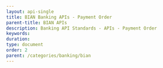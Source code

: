 ```yaml
---
layout: api-single
title: BIAN Banking APIs - Payment Order
parent-title: BIAN APIs
description: Banking API Standards - APIs - Payment Order
keywords: 
duration: 
type: document
order: 2
parent: /categories/banking/bian
---
```

<script id="api-spec" type="application/json">
{
  "swagger": "2.0",
  "info": {
    "version": "1.0.0",
    "title": "Payment Order",
    "description": "Handles the bank-side processing of funds transfers"
  },
  "host": "bianorg.azure-api.net",
  "basePath": "/sd-payment-order/v1",
  "securityDefinitions": {
    "apiKeyHeader": {
      "type": "apiKey",
      "name": "Ocp-Apim-Subscription-Key",
      "in": "header"
    }
  },
  "security": [
    {
      "apiKeyHeader": []
    }
  ],
  "schemes": [
    "https"
  ],
  "paths": {
    "/payment-order/payment-order-procedure/{cr-reference-id}/updation": {
      "put": {
        "tags": [
          "update"
        ],
        "summary": "Update Payment order",
        "description": "Update/amend details of an active payment order transaction",
        "operationId": "updatePaymentOrderProcedure",
        "produces": [
          "application/json"
        ],
        "parameters": [
          {
            "name": "cr-reference-id",
            "in": "path",
            "description": "Payment Order Request Reference",
            "required": true,
            "type": "string"
          },
          {
            "in": "body",
            "name": "body",
            "description": "Update Control record payload",
            "required": true,
            "schema": {
              "type": "object",
              "properties": {
                "paymentOrderUpdateDescription": {
                  "type": "string",
                  "example": "ChangePaymentOrder",
                  "description": "`status: Not Mapped`\ncore-data-type-reference: BIAN::DataTypesLibrary::CoreDataTypes::UNCEFACT::Text    \n"
                },
                "paymentOrderInitiatorReference": {
                  "type": "string",
                  "example": "POIR1234",
                  "description": "`status: Not Mapped`\ncore-data-type-reference: BIAN::DataTypesLibrary::CoreDataTypes::ISO20022andUNCEFACT::Identifier      \n"
                },
                "payerReference": {
                  "type": "string",
                  "example": "PYRE5345",
                  "description": "`status: Not Mapped`\ncore-data-type-reference: BIAN::DataTypesLibrary::CoreDataTypes::ISO20022andUNCEFACT::Identifier      \n"
                },
                "payerBankReference": {
                  "type": "string",
                  "example": "PYBR1093",
                  "description": "`status: Not Mapped`\ncore-data-type-reference: BIAN::DataTypesLibrary::CoreDataTypes::ISO20022andUNCEFACT::Identifier      \n"
                },
                "payerProductInstanceReference": {
                  "type": "string",
                  "example": "payer account number",
                  "description": "`status: Not Mapped`\ncore-data-type-reference: BIAN::DataTypesLibrary::CoreDataTypes::ISO20022andUNCEFACT::Identifier      \n"
                },
                "payeeReference": {
                  "type": "string",
                  "example": "PAEE5007",
                  "description": "`status: Not Mapped`\ncore-data-type-reference: BIAN::DataTypesLibrary::CoreDataTypes::ISO20022andUNCEFACT::Identifier      \n"
                },
                "payeeProductInstanceReference": {
                  "type": "string",
                  "example": "PPIR3456",
                  "description": "`status: Not Mapped`\ncore-data-type-reference: BIAN::DataTypesLibrary::CoreDataTypes::ISO20022andUNCEFACT::Identifier      \n"
                },
                "payeeBankReference": {
                  "type": "string",
                  "example": "PEBR2783",
                  "description": "`status: Not Mapped`\ncore-data-type-reference: BIAN::DataTypesLibrary::CoreDataTypes::ISO20022andUNCEFACT::Identifier      \n"
                },
                "amount": {
                  "type": "string",
                  "example": "$5000",
                  "description": "`status: Not Mapped`\ncore-data-type-reference: BIAN::DataTypesLibrary::CoreDataTypes::UNCEFACT::Amount    \n"
                },
                "currency": {
                  "type": "string",
                  "example": "USD",
                  "description": "`status: Not Mapped`\ncore-data-type-reference: BIAN::DataTypesLibrary::CoreDataTypes::UNCEFACT::Text    \n"
                },
                "dateType": {
                  "type": "string",
                  "example": "Order",
                  "description": "`status: Not Mapped`\ncore-data-type-reference: BIAN::DataTypesLibrary::CoreDataTypes::UNCEFACT::Text    \n"
                },
                "date": {
                  "type": "string",
                  "example": "2018-08-28T00:00:00Z",
                  "description": "`status: Not Mapped`\ncore-data-type-reference: BIAN::DataTypesLibrary::CoreDataTypes::UNCEFACT::Date      \n"
                },
                "paymentMechanism": {
                  "type": "string",
                  "example": "ACH",
                  "description": "`status: Not Mapped`\ncore-data-type-reference: BIAN::DataTypesLibrary::CoreDataTypes::ISO20022andUNCEFACT::Name    \n"
                }
              },
              "example": {
                "date": "2018-08-28T00:00:00Z",
                "payerProductInstanceReference": "payer account number",
                "amount": "$5000",
                "paymentOrderUpdateDescription": "ChangePaymentOrder",
                "paymentOrderInitiatorReference": "POIR1234",
                "payeeReference": "PAEE5007",
                "payeeProductInstanceReference": "PPIR3456",
                "payerBankReference": "PYBR1093",
                "payeeBankReference": "PEBR2783",
                "dateType": "Order",
                "payerReference": "PYRE5345",
                "currency": "USD",
                "paymentMechanism": "ACH"
              }
            }
          }
        ],
        "responses": {
          "200": {
            "description": "Successfully updated payment order transaction.",
            "schema": {
              "type": "object",
              "properties": {
                "paymentOrderRequestReference": {
                  "type": "string",
                  "example": "PDRE9408",
                  "description": "`status: Not Mapped`\ncore-data-type-reference: BIAN::DataTypesLibrary::CoreDataTypes::ISO20022andUNCEFACT::Identifier      \n"
                },
                "paymentOrderUpdateReference": {
                  "type": "string",
                  "example": "POUR7676",
                  "description": "`status: Not Mapped`\ncore-data-type-reference: BIAN::DataTypesLibrary::CoreDataTypes::ISO20022andUNCEFACT::Identifier      \n"
                },
                "paymentOrderUpdateDescription": {
                  "type": "string",
                  "example": "ChangePaymentOrder",
                  "description": "`status: Not Mapped`\ncore-data-type-reference: BIAN::DataTypesLibrary::CoreDataTypes::UNCEFACT::Text    \n"
                },
                "paymentOrderInitiatorReference": {
                  "type": "string",
                  "example": "POIR1234",
                  "description": "`status: Not Mapped`\ncore-data-type-reference: BIAN::DataTypesLibrary::CoreDataTypes::ISO20022andUNCEFACT::Identifier      \n"
                },
                "payerReference": {
                  "type": "string",
                  "example": "PYRE5345",
                  "description": "`status: Not Mapped`\ncore-data-type-reference: BIAN::DataTypesLibrary::CoreDataTypes::ISO20022andUNCEFACT::Identifier      \n"
                },
                "payerBankReference": {
                  "type": "string",
                  "example": "PYBR1093",
                  "description": "`status: Not Mapped`\ncore-data-type-reference: BIAN::DataTypesLibrary::CoreDataTypes::ISO20022andUNCEFACT::Identifier    \n"
                },
                "payerProductInstanceReference": {
                  "type": "string",
                  "example": "payer account number",
                  "description": "`status: Not Mapped`\ncore-data-type-reference: BIAN::DataTypesLibrary::CoreDataTypes::ISO20022andUNCEFACT::Identifier      \n"
                },
                "payeeReference": {
                  "type": "string",
                  "example": "PAEE5007",
                  "description": "`status: Not Mapped`\ncore-data-type-reference: BIAN::DataTypesLibrary::CoreDataTypes::ISO20022andUNCEFACT::Identifier      \n"
                },
                "payeeProductInstanceReference": {
                  "type": "string",
                  "example": "PPIR3456",
                  "description": "`status: Not Mapped`\ncore-data-type-reference: BIAN::DataTypesLibrary::CoreDataTypes::ISO20022andUNCEFACT::Identifier      \n"
                },
                "payeeBankReference": {
                  "type": "string",
                  "example": "PEBR2783",
                  "description": "`status: Not Mapped`\ncore-data-type-reference: BIAN::DataTypesLibrary::CoreDataTypes::ISO20022andUNCEFACT::Identifier      \n"
                },
                "amount": {
                  "type": "string",
                  "example": "$5000",
                  "description": "`status: Not Mapped`\ncore-data-type-reference: BIAN::DataTypesLibrary::CoreDataTypes::UNCEFACT::Amount    \n"
                },
                "currency": {
                  "type": "string",
                  "example": "USD",
                  "description": "`status: Not Mapped`\ncore-data-type-reference: BIAN::DataTypesLibrary::CoreDataTypes::UNCEFACT::Text    \n"
                },
                "dateType": {
                  "type": "string",
                  "example": "Order",
                  "description": "`status: Not Mapped`\ncore-data-type-reference: BIAN::DataTypesLibrary::CoreDataTypes::UNCEFACT::Text    \n"
                },
                "date": {
                  "type": "string",
                  "example": "2018-08-28",
                  "description": "`status: Not Mapped`\ncore-data-type-reference: BIAN::DataTypesLibrary::CoreDataTypes::UNCEFACT::Date    \n"
                },
                "paymentMechanism": {
                  "type": "string",
                  "example": "ACH",
                  "description": "`status: Not Mapped`\ncore-data-type-reference: BIAN::DataTypesLibrary::CoreDataTypes::ISO20022andUNCEFACT::Name    \n"
                },
                "paymentOrderUpdateResult": {
                  "type": "string",
                  "example": "Success",
                  "description": "`status: Not Mapped`\ncore-data-type-reference: BIAN::DataTypesLibrary::CoreDataTypes::UNCEFACT::Text    \n"
                }
              },
              "example": {
                "date": "2018-08-28",
                "payerProductInstanceReference": "payer account number",
                "amount": "$5000",
                "paymentOrderUpdateDescription": "ChangePaymentOrder",
                "paymentOrderInitiatorReference": "POIR1234",
                "payeeReference": "PAEE5007",
                "payeeProductInstanceReference": "PPIR3456",
                "payerBankReference": "PYBR1093",
                "payeeBankReference": "PEBR2783",
                "paymentOrderUpdateReference": "POUR7676",
                "paymentOrderUpdateResult": "Success",
                "dateType": "Order",
                "payerReference": "PYRE5345",
                "currency": "USD",
                "paymentOrderRequestReference": "PDRE9408",
                "paymentMechanism": "ACH"
              }
            }
          }
        }
      }
    },
    "/payment-order/payment-order-procedure/{cr-reference-id}/recording": {
      "post": {
        "tags": [
          "record"
        ],
        "summary": "Record feedback",
        "description": "Record feedback/activity against payment order activity/processing",
        "operationId": "recordPaymentOrderProcedure",
        "produces": [
          "application/json"
        ],
        "parameters": [
          {
            "name": "cr-reference-id",
            "in": "path",
            "description": "Payment Order Request Reference",
            "required": true,
            "type": "integer"
          },
          {
            "in": "body",
            "name": "body",
            "description": "Record Control record payload",
            "required": true,
            "schema": {
              "type": "object",
              "properties": {
                "recordingRecordType": {
                  "type": "string",
                  "example": "BehaviorModelPerformanceFeedback",
                  "description": "`status: Not Mapped`\ncore-data-type-reference: BIAN::DataTypesLibrary::CoreDataTypes::UNCEFACT::Text    \n"
                },
                "recordingRecord": {
                  "type": "object",
                  "description": "`status: Not Mapped`\ncore-data-type-reference: BIAN::DataTypesLibrary::CoreDataTypes::UNCEFACT::Binary    \n",
                  "properties": {}
                },
                "recordingRecordDateTime": {
                  "type": "string",
                  "example": "2018-08-28T09:00:00Z",
                  "description": "`status: Not Mapped`\ncore-data-type-reference: BIAN::DataTypesLibrary::CoreDataTypes::UNCEFACT::DateTime    \n"
                },
                "empolyeeBusinessUnitReference": {
                  "type": "string",
                  "example": "EBUR6798",
                  "description": "`status: Not Mapped`\ncore-data-type-reference: BIAN::DataTypesLibrary::CoreDataTypes::ISO20022andUNCEFACT::Identifier      \n"
                }
              },
              "example": {
                "recordingRecordType": "BehaviorModelPerformanceFeedback",
                "empolyeeBusinessUnitReference": "EBUR6798",
                "recordingRecordDateTime": "2018-08-28T09:00:00Z",
                "recordingRecord": "{}"
              }
            }
          }
        ],
        "responses": {
          "201": {
            "description": "Successfully created new Record.",
            "schema": {
              "type": "object",
              "properties": {
                "recordingRecordReference": {
                  "type": "string",
                  "example": "CRRR3456",
                  "description": "`status: Not Mapped`\ncore-data-type-reference: BIAN::DataTypesLibrary::CoreDataTypes::ISO20022andUNCEFACT::Identifier      \n"
                },
                "recordingRecordStatus": {
                  "type": "string",
                  "example": "Applied",
                  "description": "`status: Not Mapped`\ncore-data-type-reference: BIAN::DataTypesLibrary::CoreDataTypes::UNCEFACT::Text    \n"
                }
              },
              "example": {
                "recordingRecordReference": "CRRR3456",
                "recordingRecordStatus": "Applied"
              }
            }
          }
        }
      }
    },
    "/payment-order/payment-order-procedure/{cr-reference-id}/execution": {
      "put": {
        "tags": [
          "execute"
        ],
        "summary": "Update payment order",
        "description": "Update a payment order execution record",
        "operationId": "executePaymentOrderProcedureUpdate",
        "produces": [
          "application/json"
        ],
        "parameters": [
          {
            "name": "cr-reference-id",
            "in": "path",
            "description": "Payment Order Request Reference",
            "required": true,
            "type": "string"
          },
          {
            "in": "body",
            "name": "body",
            "description": "Execute Control record payload",
            "required": true,
            "schema": {
              "type": "object",
              "properties": {
                "paymentOrderInitiatorReference": {
                  "type": "string",
                  "example": "source",
                  "description": "`status: Not Mapped`\ncore-data-type-reference: BIAN::DataTypesLibrary::CoreDataTypes::ISO20022andUNCEFACT::Identifier      \n"
                },
                "payerReference": {
                  "type": "string",
                  "example": "PA7753535",
                  "description": "`status: Not Mapped`\ncore-data-type-reference: BIAN::DataTypesLibrary::CoreDataTypes::ISO20022andUNCEFACT::Identifier    \n"
                },
                "payerBankReference": {
                  "type": "string",
                  "example": "PRIR5859",
                  "description": "`status: Not Mapped`\ncore-data-type-reference: BIAN::DataTypesLibrary::CoreDataTypes::ISO20022andUNCEFACT::Identifier    \n"
                },
                "payerProductInstanceReference": {
                  "type": "string",
                  "example": "PERR3438",
                  "description": "`status: Not Mapped`\ncore-data-type-reference: BIAN::DataTypesLibrary::CoreDataTypes::ISO20022andUNCEFACT::Identifier    \n"
                },
                "payeeReference": {
                  "type": "string",
                  "example": "POPR72354",
                  "description": "`status: Not Mapped`\ncore-data-type-reference: BIAN::DataTypesLibrary::CoreDataTypes::ISO20022andUNCEFACT::Identifier    \n"
                },
                "payeeProductInstanceReference": {
                  "type": "string",
                  "example": "PI73453145",
                  "description": "`status: Not Mapped`\ncore-data-type-reference: BIAN::DataTypesLibrary::CoreDataTypes::ISO20022andUNCEFACT::Identifier    \n"
                },
                "payeeBankReference": {
                  "type": "string",
                  "example": "PEIR5859",
                  "description": "`status: Not Mapped`\ncore-data-type-reference: BIAN::DataTypesLibrary::CoreDataTypes::ISO20022andUNCEFACT::Identifier    \n"
                },
                "amount": {
                  "type": "string",
                  "example": "$2000",
                  "description": "`status: Not Mapped`\ncore-data-type-reference: BIAN::DataTypesLibrary::CoreDataTypes::UNCEFACT::Amount    \n"
                },
                "currency": {
                  "type": "string",
                  "example": "USD",
                  "description": "`status: Not Mapped`\ncore-data-type-reference: BIAN::DataTypesLibrary::CoreDataTypes::UNCEFACT::Text    \n"
                },
                "dateType": {
                  "type": "string",
                  "example": "interest bearing",
                  "description": "`status: Not Mapped`\ncore-data-type-reference: BIAN::DataTypesLibrary::CoreDataTypes::UNCEFACT::Text    \n"
                },
                "date": {
                  "type": "string",
                  "example": "09-07-2018",
                  "description": "`status: Not Mapped`\ncore-data-type-reference: BIAN::DataTypesLibrary::CoreDataTypes::UNCEFACT::Date    \n"
                },
                "paymentMechanismReference": {
                  "type": "string",
                  "example": "SWIFT",
                  "description": "`status: Not Mapped`\ncore-data-type-reference: BIAN::DataTypesLibrary::CoreDataTypes::ISO20022andUNCEFACT::Identifier    \n"
                },
                "paymentMechanismType": {
                  "type": "string",
                  "example": "Mechanism Type",
                  "description": "`status: Not Mapped`\ncore-data-type-reference: BIAN::DataTypesLibrary::CoreDataTypes::UNCEFACT::Text    \n"
                },
                "paymentMechanismProperties": {
                  "type": "string",
                  "example": "specific payment instructions",
                  "description": "`status: Not Mapped`\ncore-data-type-reference: BIAN::DataTypesLibrary::CoreDataTypes::UNCEFACT::Text    \n"
                }
              },
              "example": {
                "date": "09-07-2018",
                "payerProductInstanceReference": "PERR3438",
                "amount": "$2000",
                "paymentOrderInitiatorReference": "source",
                "payeeReference": "POPR72354",
                "payeeProductInstanceReference": "PI73453145",
                "payerBankReference": "PRIR5859",
                "payeeBankReference": "PEIR5859",
                "paymentMechanismType": "Mechanism Type",
                "paymentMechanismProperties": "specific payment instructions",
                "dateType": "interest bearing",
                "payerReference": "PA7753535",
                "currency": "USD",
                "paymentMechanismReference": "SWIFT"
              }
            }
          }
        ],
        "responses": {
          "200": {
            "description": "Successfully updated payment order execution record.",
            "schema": {
              "type": "object",
              "properties": {
                "paymentOrderRequestReference": {
                  "type": "string",
                  "example": "CR7735345",
                  "description": "`status: Not Mapped`\ncore-data-type-reference: BIAN::DataTypesLibrary::CoreDataTypes::ISO20022andUNCEFACT::Identifier      \n"
                },
                "paymentOrderInitiatorReference": {
                  "type": "string",
                  "example": "source",
                  "description": "`status: Not Mapped`\ncore-data-type-reference: BIAN::DataTypesLibrary::CoreDataTypes::ISO20022andUNCEFACT::Identifier      \n"
                },
                "payerReference": {
                  "type": "string",
                  "example": "PA7753535",
                  "description": "`status: Not Mapped`\ncore-data-type-reference: BIAN::DataTypesLibrary::CoreDataTypes::ISO20022andUNCEFACT::Identifier      \n"
                },
                "payerBankReference": {
                  "type": "string",
                  "example": "PRIR5859",
                  "description": "`status: Not Mapped`\ncore-data-type-reference: BIAN::DataTypesLibrary::CoreDataTypes::ISO20022andUNCEFACT::Identifier      \n"
                },
                "payerProductInstanceReference": {
                  "type": "string",
                  "example": "PERR3438",
                  "description": "`status: Not Mapped`\ncore-data-type-reference: BIAN::DataTypesLibrary::CoreDataTypes::ISO20022andUNCEFACT::Identifier      \n"
                },
                "payeeReference": {
                  "type": "string",
                  "example": "POPR72354",
                  "description": "`status: Not Mapped`\ncore-data-type-reference: BIAN::DataTypesLibrary::CoreDataTypes::ISO20022andUNCEFACT::Identifier      \n"
                },
                "payeeProductInstanceReference": {
                  "type": "string",
                  "example": "PI73453145",
                  "description": "`status: Not Mapped`\ncore-data-type-reference: BIAN::DataTypesLibrary::CoreDataTypes::ISO20022andUNCEFACT::Identifier      \n"
                },
                "payeeBankReference": {
                  "type": "string",
                  "example": "PEIR5859",
                  "description": "`status: Not Mapped`\ncore-data-type-reference: BIAN::DataTypesLibrary::CoreDataTypes::ISO20022andUNCEFACT::Identifier      \n"
                },
                "amount": {
                  "type": "string",
                  "example": "$2000",
                  "description": "`status: Not Mapped`\ncore-data-type-reference: BIAN::DataTypesLibrary::CoreDataTypes::UNCEFACT::Amount    \n"
                },
                "currency": {
                  "type": "string",
                  "example": "USD",
                  "description": "`status: Not Mapped`\ncore-data-type-reference: BIAN::DataTypesLibrary::CoreDataTypes::UNCEFACT::Text      \n"
                },
                "dateType": {
                  "type": "string",
                  "example": "interest bearing",
                  "description": "`status: Not Mapped`\ncore-data-type-reference: BIAN::DataTypesLibrary::CoreDataTypes::UNCEFACT::Text      \n"
                },
                "date": {
                  "type": "string",
                  "example": "09-07-2018",
                  "description": "`status: Not Mapped`\ncore-data-type-reference: BIAN::DataTypesLibrary::CoreDataTypes::UNCEFACT::Date      \n"
                },
                "paymentMechanismReference": {
                  "type": "string",
                  "example": "SWIFT",
                  "description": "`status: Not Mapped`\ncore-data-type-reference: BIAN::DataTypesLibrary::CoreDataTypes::ISO20022andUNCEFACT::Identifier    \n"
                },
                "paymentMechanismType": {
                  "type": "string",
                  "example": "Mechanism Type",
                  "description": "`status: Not Mapped`\ncore-data-type-reference: BIAN::DataTypesLibrary::CoreDataTypes::UNCEFACT::Text    \n"
                },
                "paymentMechanismProperties": {
                  "type": "string",
                  "example": "specific payment instructions",
                  "description": "`status: Not Mapped`\ncore-data-type-reference: BIAN::DataTypesLibrary::CoreDataTypes::UNCEFACT::Text    \n"
                }
              },
              "example": {
                "date": "09-07-2018",
                "payerProductInstanceReference": "PERR3438",
                "amount": "$2000",
                "paymentOrderInitiatorReference": "source",
                "payeeReference": "POPR72354",
                "payeeProductInstanceReference": "PI73453145",
                "payerBankReference": "PRIR5859",
                "payeeBankReference": "PEIR5859",
                "paymentMechanismType": "Mechanism Type",
                "paymentMechanismProperties": "specific payment instructions",
                "dateType": "interest bearing",
                "payerReference": "PA7753535",
                "currency": "USD",
                "paymentOrderRequestReference": "CR7735345",
                "paymentMechanismReference": "SWIFT"
              }
            }
          }
        }
      }
    },
    "/payment-order/payment-order-procedure/execution": {
      "post": {
        "tags": [
          "execute"
        ],
        "summary": "Create payment order",
        "description": "Create a new payment order execution record",
        "operationId": "executePaymentOrderProcedureCreate",
        "produces": [
          "application/json"
        ],
        "parameters": [
          {
            "in": "body",
            "name": "body",
            "description": "Execute Control record payload",
            "required": true,
            "schema": {
              "type": "object",
              "properties": {
                "paymentOrderInitiatorReference": {
                  "type": "string",
                  "example": "source",
                  "description": "`status: Not Mapped`\ncore-data-type-reference: BIAN::DataTypesLibrary::CoreDataTypes::ISO20022andUNCEFACT::Identifier      \n"
                },
                "payerReference": {
                  "type": "string",
                  "example": "PA7753535",
                  "description": "`status: Not Mapped`\ncore-data-type-reference: BIAN::DataTypesLibrary::CoreDataTypes::ISO20022andUNCEFACT::Identifier    \n"
                },
                "payerBankReference": {
                  "type": "string",
                  "example": "PRIR5859",
                  "description": "`status: Not Mapped`\ncore-data-type-reference: BIAN::DataTypesLibrary::CoreDataTypes::ISO20022andUNCEFACT::Identifier    \n"
                },
                "payerProductInstanceReference": {
                  "type": "string",
                  "example": "PERR3438",
                  "description": "`status: Not Mapped`\ncore-data-type-reference: BIAN::DataTypesLibrary::CoreDataTypes::ISO20022andUNCEFACT::Identifier    \n"
                },
                "payeeReference": {
                  "type": "string",
                  "example": "POPR72354",
                  "description": "`status: Not Mapped`\ncore-data-type-reference: BIAN::DataTypesLibrary::CoreDataTypes::ISO20022andUNCEFACT::Identifier    \n"
                },
                "payeeProductInstanceReference": {
                  "type": "string",
                  "example": "PI73453145",
                  "description": "`status: Not Mapped`\ncore-data-type-reference: BIAN::DataTypesLibrary::CoreDataTypes::ISO20022andUNCEFACT::Identifier    \n"
                },
                "payeeBankReference": {
                  "type": "string",
                  "example": "PEIR5859",
                  "description": "`status: Not Mapped`\ncore-data-type-reference: BIAN::DataTypesLibrary::CoreDataTypes::ISO20022andUNCEFACT::Identifier    \n"
                },
                "amount": {
                  "type": "string",
                  "example": "$2000",
                  "description": "`status: Not Mapped`\ncore-data-type-reference: BIAN::DataTypesLibrary::CoreDataTypes::UNCEFACT::Amount    \n"
                },
                "currency": {
                  "type": "string",
                  "example": "USD",
                  "description": "`status: Not Mapped`\ncore-data-type-reference: BIAN::DataTypesLibrary::CoreDataTypes::UNCEFACT::Text    \n"
                },
                "dateType": {
                  "type": "string",
                  "example": "interest bearing",
                  "description": "`status: Not Mapped`\ncore-data-type-reference: BIAN::DataTypesLibrary::CoreDataTypes::UNCEFACT::Text    \n"
                },
                "date": {
                  "type": "string",
                  "example": "09-07-2018",
                  "description": "`status: Not Mapped`\ncore-data-type-reference: BIAN::DataTypesLibrary::CoreDataTypes::UNCEFACT::Date    \n"
                },
                "paymentMechanismReference": {
                  "type": "string",
                  "example": "SWIFT",
                  "description": "`status: Not Mapped`\ncore-data-type-reference: BIAN::DataTypesLibrary::CoreDataTypes::ISO20022andUNCEFACT::Identifier    \n"
                },
                "paymentMechanismType": {
                  "type": "string",
                  "example": "Mechanism Type",
                  "description": "`status: Not Mapped`\ncore-data-type-reference: BIAN::DataTypesLibrary::CoreDataTypes::UNCEFACT::Text    \n"
                },
                "paymentMechanismProperties": {
                  "type": "string",
                  "example": "specific payment instructions",
                  "description": "`status: Not Mapped`\ncore-data-type-reference: BIAN::DataTypesLibrary::CoreDataTypes::UNCEFACT::Text    \n"
                }
              },
              "example": {
                "date": "09-07-2018",
                "payerProductInstanceReference": "PERR3438",
                "amount": "$2000",
                "paymentOrderInitiatorReference": "source",
                "payeeReference": "POPR72354",
                "payeeProductInstanceReference": "PI73453145",
                "payerBankReference": "PRIR5859",
                "payeeBankReference": "PEIR5859",
                "paymentMechanismType": "Mechanism Type",
                "paymentMechanismProperties": "specific payment instructions",
                "dateType": "interest bearing",
                "payerReference": "PA7753535",
                "currency": "USD",
                "paymentMechanismReference": "SWIFT"
              }
            }
          }
        ],
        "responses": {
          "201": {
            "description": "Successfully created payment order execution record",
            "schema": {
              "type": "object",
              "properties": {
                "paymentOrderRequestReference": {
                  "type": "string",
                  "example": "CR7735345",
                  "description": "`status: Not Mapped`\ncore-data-type-reference: BIAN::DataTypesLibrary::CoreDataTypes::ISO20022andUNCEFACT::Identifier      \n"
                },
                "paymentOrderInitiatorReference": {
                  "type": "string",
                  "example": "source",
                  "description": "`status: Not Mapped`\ncore-data-type-reference: BIAN::DataTypesLibrary::CoreDataTypes::ISO20022andUNCEFACT::Identifier      \n"
                },
                "payerReference": {
                  "type": "string",
                  "example": "PA7753535",
                  "description": "`status: Not Mapped`\ncore-data-type-reference: BIAN::DataTypesLibrary::CoreDataTypes::ISO20022andUNCEFACT::Identifier      \n"
                },
                "payerBankReference": {
                  "type": "string",
                  "example": "PRIR5859",
                  "description": "`status: Not Mapped`\ncore-data-type-reference: BIAN::DataTypesLibrary::CoreDataTypes::ISO20022andUNCEFACT::Identifier      \n"
                },
                "payerProductInstanceReference": {
                  "type": "string",
                  "example": "PERR3438",
                  "description": "`status: Not Mapped`\ncore-data-type-reference: BIAN::DataTypesLibrary::CoreDataTypes::ISO20022andUNCEFACT::Identifier      \n"
                },
                "payeeReference": {
                  "type": "string",
                  "example": "POPR72354",
                  "description": "`status: Not Mapped`\ncore-data-type-reference: BIAN::DataTypesLibrary::CoreDataTypes::ISO20022andUNCEFACT::Identifier      \n"
                },
                "payeeProductInstanceReference": {
                  "type": "string",
                  "example": "PI73453145",
                  "description": "`status: Not Mapped`\ncore-data-type-reference: BIAN::DataTypesLibrary::CoreDataTypes::ISO20022andUNCEFACT::Identifier      \n"
                },
                "payeeBankReference": {
                  "type": "string",
                  "example": "PEIR5859",
                  "description": "`status: Not Mapped`\ncore-data-type-reference: BIAN::DataTypesLibrary::CoreDataTypes::ISO20022andUNCEFACT::Identifier      \n"
                },
                "amount": {
                  "type": "string",
                  "example": "$2000",
                  "description": "`status: Not Mapped`\ncore-data-type-reference: BIAN::DataTypesLibrary::CoreDataTypes::UNCEFACT::Amount    \n"
                },
                "currency": {
                  "type": "string",
                  "example": "USD",
                  "description": "`status: Not Mapped`\ncore-data-type-reference: BIAN::DataTypesLibrary::CoreDataTypes::UNCEFACT::Text      \n"
                },
                "dateType": {
                  "type": "string",
                  "example": "interest bearing",
                  "description": "`status: Not Mapped`\ncore-data-type-reference: BIAN::DataTypesLibrary::CoreDataTypes::UNCEFACT::Text      \n"
                },
                "date": {
                  "type": "string",
                  "example": "09-07-2018",
                  "description": "`status: Not Mapped`\ncore-data-type-reference: BIAN::DataTypesLibrary::CoreDataTypes::UNCEFACT::Date      \n"
                },
                "paymentMechanismReference": {
                  "type": "string",
                  "example": "SWIFT",
                  "description": "`status: Not Mapped`\ncore-data-type-reference: BIAN::DataTypesLibrary::CoreDataTypes::ISO20022andUNCEFACT::Identifier    \n"
                },
                "paymentMechanismType": {
                  "type": "string",
                  "example": "Mechanism Type",
                  "description": "`status: Not Mapped`\ncore-data-type-reference: BIAN::DataTypesLibrary::CoreDataTypes::UNCEFACT::Text    \n"
                },
                "paymentMechanismProperties": {
                  "type": "string",
                  "example": "specific payment instructions",
                  "description": "`status: Not Mapped`\ncore-data-type-reference: BIAN::DataTypesLibrary::CoreDataTypes::UNCEFACT::Text    \n"
                }
              },
              "example": {
                "date": "09-07-2018",
                "payerProductInstanceReference": "PERR3438",
                "amount": "$2000",
                "paymentOrderInitiatorReference": "source",
                "payeeReference": "POPR72354",
                "payeeProductInstanceReference": "PI73453145",
                "payerBankReference": "PRIR5859",
                "payeeBankReference": "PEIR5859",
                "paymentMechanismType": "Mechanism Type",
                "paymentMechanismProperties": "specific payment instructions",
                "dateType": "interest bearing",
                "payerReference": "PA7753535",
                "currency": "USD",
                "paymentOrderRequestReference": "CR7735345",
                "paymentMechanismReference": "SWIFT"
              }
            }
          }
        }
      }
    },
    "/payment-order/payment-order-procedure/": {
      "get": {
        "tags": [
          "retrieve"
        ],
        "summary": "Retrieve CR Ids",
        "operationId": "RetrievePaymentOrderReferenceIds",
        "produces": [
          "application/json"
        ],
        "parameters": [
          {
            "name": "collection-filter",
            "in": "query",
            "description": "Filter to refine the result set. ex- 'amount > 200000'",
            "required": false,
            "type": "string"
          }
        ],
        "responses": {
          "200": {
            "description": "successful",
            "schema": {
              "type": "array",
              "items": {
                "type": "string"
              },
              "example": [
                "PORR123",
                "PORR345"
              ]
            }
          }
        }
      }
    },
    "/payment-order/payment-order-procedure/behavior-qualifiers/": {
      "get": {
        "tags": [
          "retrieve"
        ],
        "summary": "Retrieve BQ names",
        "operationId": "RetrievePaymentOrderBehaviorQualifiers",
        "produces": [
          "application/json"
        ],
        "parameters": [],
        "responses": {
          "200": {
            "description": "successful",
            "schema": {
              "type": "array",
              "items": {
                "type": "string"
              },
              "example": [
                "order",
                "compliance",
                "update",
                "execution",
                "reporting"
              ]
            }
          }
        }
      }
    },
    "/payment-order/payment-order-procedure/{cr-reference-id}/{behavior-qualifier}/": {
      "get": {
        "tags": [
          "retrieve"
        ],
        "summary": "Retrieve BQ Ids",
        "operationId": "RetrieveBehaviorQualifierReferenceIds",
        "produces": [
          "application/json"
        ],
        "parameters": [
          {
            "name": "cr-reference-id",
            "in": "path",
            "description": "Payment Order Request Reference",
            "required": true,
            "type": "string"
          },
          {
            "name": "behavior-qualifier",
            "in": "path",
            "description": "Behavior Qualifier Name. ex- order",
            "required": true,
            "type": "string"
          },
          {
            "name": "collection-filter",
            "in": "query",
            "description": "Filter to refine the result set. ex- 'amount > $5000'",
            "required": false,
            "type": "string"
          }
        ],
        "responses": {
          "200": {
            "description": "successful",
            "schema": {
              "type": "array",
              "items": {
                "type": "string"
              },
              "example": [
                "POR123",
                "POR345"
              ]
            }
          }
        }
      }
    },
    "/payment-order/payment-order-procedure/{cr-reference-id}": {
      "get": {
        "tags": [
          "retrieve"
        ],
        "summary": "Retrieve Payment order details",
        "description": "Retrieve a payment order transaction report",
        "operationId": "retrievePaymentOrderProcedure",
        "produces": [
          "application/json"
        ],
        "parameters": [
          {
            "name": "cr-reference-id",
            "in": "path",
            "description": "Payment Order Request Reference",
            "required": true,
            "type": "string"
          }
        ],
        "responses": {
          "200": {
            "description": "Successfully retrieved payment order transaction record report.",
            "schema": {
              "type": "object",
              "properties": {
                "paymentOrderRequestReference": {
                  "type": "string",
                  "example": "PORR4545",
                  "description": "`status: Not Mapped`\ncore-data-type-reference: BIAN::DataTypesLibrary::CoreDataTypes::ISO20022andUNCEFACT::Identifier      \n"
                },
                "paymentOrderInitiatorReference": {
                  "type": "string",
                  "example": "POIR4545",
                  "description": "`status: Not Mapped`\ncore-data-type-reference: BIAN::DataTypesLibrary::CoreDataTypes::ISO20022andUNCEFACT::Identifier      \n"
                },
                "payerReference": {
                  "type": "string",
                  "example": "PYRE4545",
                  "description": "`status: Not Mapped`\ncore-data-type-reference: BIAN::DataTypesLibrary::CoreDataTypes::ISO20022andUNCEFACT::Identifier      \n"
                },
                "payerBankReference": {
                  "type": "string",
                  "example": "PBRE4545",
                  "description": "`status: Not Mapped`\ncore-data-type-reference: BIAN::DataTypesLibrary::CoreDataTypes::ISO20022andUNCEFACT::Identifier      \n"
                },
                "payerProductInstanceReference": {
                  "type": "string",
                  "example": "PPRE4545",
                  "description": "`status: Not Mapped`\ncore-data-type-reference: BIAN::DataTypesLibrary::CoreDataTypes::ISO20022andUNCEFACT::Identifier      \n"
                },
                "payeeReference": {
                  "type": "string",
                  "example": "PTRE4545",
                  "description": "`status: Not Mapped`\ncore-data-type-reference: BIAN::DataTypesLibrary::CoreDataTypes::ISO20022andUNCEFACT::Identifier      \n"
                },
                "payeeProductInstanceReference": {
                  "type": "string",
                  "example": "PTRE4545",
                  "description": "`status: Not Mapped`\ncore-data-type-reference: BIAN::DataTypesLibrary::CoreDataTypes::ISO20022andUNCEFACT::Identifier      \n"
                },
                "payeeBankReference": {
                  "type": "string",
                  "example": "PTRE4545",
                  "description": "`status: Not Mapped`\ncore-data-type-reference: BIAN::DataTypesLibrary::CoreDataTypes::ISO20022andUNCEFACT::Identifier      \n"
                },
                "amount": {
                  "type": "string",
                  "example": "$5000",
                  "description": "`status: Not Mapped`\ncore-data-type-reference: BIAN::DataTypesLibrary::CoreDataTypes::UNCEFACT::Amount    \n"
                },
                "currency": {
                  "type": "string",
                  "example": "USD",
                  "description": "`status: Not Mapped`\ncore-data-type-reference: BIAN::DataTypesLibrary::CoreDataTypes::UNCEFACT::Text    \n"
                },
                "dateType": {
                  "type": "string",
                  "example": "order",
                  "description": "`status: Not Mapped`\ncore-data-type-reference: BIAN::DataTypesLibrary::CoreDataTypes::UNCEFACT::Text    \n"
                },
                "date": {
                  "type": "string",
                  "example": "2018-09-07",
                  "description": "`status: Not Mapped`\ncore-data-type-reference: BIAN::DataTypesLibrary::CoreDataTypes::UNCEFACT::Date    \n"
                },
                "paymentMechanismReference": {
                  "type": "string",
                  "example": "ACH",
                  "description": "`status: Not Mapped`\ncore-data-type-reference: BIAN::DataTypesLibrary::CoreDataTypes::ISO20022andUNCEFACT::Identifier    \n"
                },
                "paymentMechanismType": {
                  "type": "string",
                  "example": "Type",
                  "description": "`status: Not Mapped`\ncore-data-type-reference: BIAN::DataTypesLibrary::CoreDataTypes::UNCEFACT::Text      \n"
                },
                "paymentMechanismProperties": {
                  "type": "string",
                  "example": "specific payment instructions",
                  "description": "`status: Not Mapped`\ncore-data-type-reference: BIAN::DataTypesLibrary::CoreDataTypes::UNCEFACT::Text\n"
                }
              },
              "example": {
                "date": "2018-09-07",
                "payerProductInstanceReference": "PPRE4545",
                "amount": "$5000",
                "paymentOrderInitiatorReference": "POIR4545",
                "payeeReference": "PTRE4545",
                "payeeProductInstanceReference": "PTRE4545",
                "payerBankReference": "PBRE4545",
                "payeeBankReference": "PTRE4545",
                "paymentMechanismType": "Type",
                "paymentMechanismProperties": "specific payment instructions",
                "dateType": "order",
                "payerReference": "PYRE4545",
                "currency": "USD",
                "paymentOrderRequestReference": "PORR4545",
                "paymentMechanismReference": "ACH"
              }
            }
          }
        }
      }
    },
    "/payment-order/payment-order-procedure/{cr-reference-id}/compliances/{bq-reference-id}": {
      "get": {
        "tags": [
          "retrieve"
        ],
        "summary": "Retrieve compliance reporting",
        "description": "Retrieve a payment order compliance report",
        "operationId": "retrievePaymentOrderComplianceProcedure",
        "produces": [
          "application/json"
        ],
        "parameters": [
          {
            "name": "cr-reference-id",
            "in": "path",
            "description": "Payment Order Request Reference",
            "required": true,
            "type": "string"
          },
          {
            "name": "bq-reference-id",
            "in": "path",
            "description": "Payment Oder Compliance Check Reference",
            "required": true,
            "type": "string"
          }
        ],
        "responses": {
          "200": {
            "description": "Successfully retrieved payment order compliance report.",
            "schema": {
              "type": "object",
              "properties": {
                "paymentOrderRequestReference": {
                  "type": "string",
                  "example": "PDRE9408",
                  "description": "`status: Not Mapped`\ncore-data-type-reference: BIAN::DataTypesLibrary::CoreDataTypes::ISO20022andUNCEFACT::Identifier      \n"
                },
                "paymentOderComplianceCheckReference": {
                  "type": "string",
                  "example": "POCC7262342",
                  "description": "`status: Not Mapped`\ncore-data-type-reference: BIAN::DataTypesLibrary::CoreDataTypes::ISO20022andUNCEFACT::Identifier      \n"
                },
                "payerReference": {
                  "type": "string",
                  "example": "PYRE5345",
                  "description": "`status: Not Mapped`\ncore-data-type-reference: BIAN::DataTypesLibrary::CoreDataTypes::ISO20022andUNCEFACT::Identifier      \n"
                },
                "payeeReference": {
                  "type": "string",
                  "example": "PAEE5007",
                  "description": "`status: Not Mapped`\ncore-data-type-reference: BIAN::DataTypesLibrary::CoreDataTypes::ISO20022andUNCEFACT::Identifier      \n"
                },
                "amount": {
                  "type": "string",
                  "example": "$5000",
                  "description": "`status: Not Mapped`\ncore-data-type-reference: BIAN::DataTypesLibrary::CoreDataTypes::UNCEFACT::Amount    \n"
                },
                "currency": {
                  "type": "string",
                  "example": "USD",
                  "description": "`status: Not Mapped`\ncore-data-type-reference: BIAN::DataTypesLibrary::CoreDataTypes::UNCEFACT::Text    \n"
                },
                "paymentOrderComplianceCheckType": {
                  "type": "string",
                  "example": "Check Type",
                  "description": "`status: Not Mapped`\ncore-data-type-reference: BIAN::DataTypesLibrary::CoreDataTypes::UNCEFACT::Text    \n"
                },
                "paymentOrderComplianceCheckResult": {
                  "type": "string",
                  "example": "Success",
                  "description": "`status: Not Mapped`\ncore-data-type-reference: BIAN::DataTypesLibrary::CoreDataTypes::UNCEFACT::Text    \n"
                }
              },
              "example": {
                "paymentOrderComplianceCheckType": "Check Type",
                "amount": "$5000",
                "payeeReference": "PAEE5007",
                "paymentOderComplianceCheckReference": "POCC7262342",
                "payerReference": "PYRE5345",
                "currency": "USD",
                "paymentOrderComplianceCheckResult": "Success",
                "paymentOrderRequestReference": "PDRE9408"
              }
            }
          }
        }
      }
    },
    "/payment-order/payment-order-procedure/{cr-reference-id}/orders/{bq-reference-id}": {
      "get": {
        "tags": [
          "retrieve"
        ],
        "summary": "Retrieve processing report",
        "description": "Retrieve a payment order processing report",
        "operationId": "retrievePaymentOrderOrderProcedure",
        "produces": [
          "application/json"
        ],
        "parameters": [
          {
            "name": "cr-reference-id",
            "in": "path",
            "description": "Payment Order Request Reference",
            "required": true,
            "type": "string"
          },
          {
            "name": "bq-reference-id",
            "in": "path",
            "description": "Payment Order Reference",
            "required": true,
            "type": "string"
          }
        ],
        "responses": {
          "200": {
            "description": "Successfully retrieved payment order processing report.",
            "schema": {
              "type": "object",
              "properties": {
                "paymentOrderRequestReference": {
                  "type": "string",
                  "example": "PDRE9408",
                  "description": "`status: Not Mapped`\ncore-data-type-reference: BIAN::DataTypesLibrary::CoreDataTypes::ISO20022andUNCEFACT::Identifier      \n"
                },
                "paymentOrderReference": {
                  "type": "string",
                  "example": "PDRE9408",
                  "description": "`status: Not Mapped`\ncore-data-type-reference: BIAN::DataTypesLibrary::CoreDataTypes::ISO20022andUNCEFACT::Identifier      \n"
                },
                "paymentOrderStatus": {
                  "type": "string",
                  "example": "authorization",
                  "description": "`status: Not Mapped`\ncore-data-type-reference: BIAN::DataTypesLibrary::CoreDataTypes::UNCEFACT::Text    \n"
                },
                "interestedParties": {
                  "type": "string",
                  "example": "authorizing",
                  "description": "`status: Not Mapped`\ncore-data-type-reference: BIAN::DataTypesLibrary::CoreDataTypes::UNCEFACT::Text    \n"
                },
                "productInstanceReference": {
                  "type": "string",
                  "example": "for default settlement instructions",
                  "description": "`status: Not Mapped`\ncore-data-type-reference: BIAN::DataTypesLibrary::CoreDataTypes::ISO20022andUNCEFACT::Identifier      \n"
                },
                "paymentExecutionReference": {
                  "type": "string",
                  "example": "PER723475324",
                  "description": "`status: Not Mapped`\ncore-data-type-reference: BIAN::DataTypesLibrary::CoreDataTypes::ISO20022andUNCEFACT::Identifier      \n"
                },
                "settlementInstructions": {
                  "type": "string",
                  "example": "can be defined as part of the payment or determined at execution",
                  "description": "`status: Not Mapped`\ncore-data-type-reference: BIAN::DataTypesLibrary::CoreDataTypes::UNCEFACT::Text    \n"
                }
              },
              "example": {
                "paymentExecutionReference": "PER723475324",
                "productInstanceReference": "for default settlement instructions",
                "settlementInstructions": "can be defined as part of the payment or determined at execution",
                "paymentOrderStatus": "authorization",
                "interestedParties": "authorizing",
                "paymentOrderRequestReference": "PDRE9408",
                "paymentOrderReference": "PDRE9408"
              }
            }
          }
        }
      }
    },
    "/payment-order/payment-order-procedure/{cr-reference-id}/updates/{bq-reference-id}": {
      "get": {
        "tags": [
          "retrieve"
        ],
        "summary": "Retrieve update reporting",
        "description": "Retrieve a payment order processing update report",
        "operationId": "retrievePaymentOrderUpdateProcedure",
        "produces": [
          "application/json"
        ],
        "parameters": [
          {
            "name": "cr-reference-id",
            "in": "path",
            "description": "Payment Order Request Reference",
            "required": true,
            "type": "string"
          },
          {
            "name": "bq-reference-id",
            "in": "path",
            "description": "Payment Order Update Reference",
            "required": true,
            "type": "string"
          }
        ],
        "responses": {
          "200": {
            "description": "Successfully retrieved payment order processing update report.",
            "schema": {
              "type": "object",
              "properties": {
                "paymentOrderRequestReference": {
                  "type": "string",
                  "example": "PDRE9408",
                  "description": "`status: Not Mapped`\ncore-data-type-reference: BIAN::DataTypesLibrary::CoreDataTypes::ISO20022andUNCEFACT::Identifier      \n"
                },
                "paymentOrderUpdateReference": {
                  "type": "string",
                  "example": "POUR7676",
                  "description": "`status: Not Mapped`\ncore-data-type-reference: BIAN::DataTypesLibrary::CoreDataTypes::ISO20022andUNCEFACT::Identifier      \n"
                },
                "paymentOrderUpdateDescription": {
                  "type": "string",
                  "example": "ChangePaymentOrder",
                  "description": "`status: Not Mapped`\ncore-data-type-reference: BIAN::DataTypesLibrary::CoreDataTypes::UNCEFACT::Text    \n"
                },
                "paymentOrderInitiatorReference": {
                  "type": "string",
                  "example": "POIR1234",
                  "description": "`status: Not Mapped`\ncore-data-type-reference: BIAN::DataTypesLibrary::CoreDataTypes::ISO20022andUNCEFACT::Identifier      \n"
                },
                "payerReference": {
                  "type": "string",
                  "example": "PYRE5345",
                  "description": "`status: Not Mapped`\ncore-data-type-reference: BIAN::DataTypesLibrary::CoreDataTypes::ISO20022andUNCEFACT::Identifier      \n"
                },
                "payerBankReference": {
                  "type": "string",
                  "example": "PYBR1093",
                  "description": "`status: Not Mapped`\ncore-data-type-reference: BIAN::DataTypesLibrary::CoreDataTypes::ISO20022andUNCEFACT::Identifier    \n"
                },
                "payerProductInstanceReference": {
                  "type": "string",
                  "example": "payer account number",
                  "description": "`status: Not Mapped`\ncore-data-type-reference: BIAN::DataTypesLibrary::CoreDataTypes::ISO20022andUNCEFACT::Identifier      \n"
                },
                "payeeReference": {
                  "type": "string",
                  "example": "PAEE5007",
                  "description": "`status: Not Mapped`\ncore-data-type-reference: BIAN::DataTypesLibrary::CoreDataTypes::ISO20022andUNCEFACT::Identifier      \n"
                },
                "payeeProductInstanceReference": {
                  "type": "string",
                  "example": "PPIR3456",
                  "description": "`status: Not Mapped`\ncore-data-type-reference: BIAN::DataTypesLibrary::CoreDataTypes::ISO20022andUNCEFACT::Identifier      \n"
                },
                "payeeBankReference": {
                  "type": "string",
                  "example": "PEBR2783",
                  "description": "`status: Not Mapped`\ncore-data-type-reference: BIAN::DataTypesLibrary::CoreDataTypes::ISO20022andUNCEFACT::Identifier      \n"
                },
                "amount": {
                  "type": "string",
                  "example": "$5000",
                  "description": "`status: Not Mapped`\ncore-data-type-reference: BIAN::DataTypesLibrary::CoreDataTypes::UNCEFACT::Amount    \n"
                },
                "currency": {
                  "type": "string",
                  "example": "USD",
                  "description": "`status: Not Mapped`\ncore-data-type-reference: BIAN::DataTypesLibrary::CoreDataTypes::UNCEFACT::Text    \n"
                },
                "dateType": {
                  "type": "string",
                  "example": "Order",
                  "description": "`status: Not Mapped`\ncore-data-type-reference: BIAN::DataTypesLibrary::CoreDataTypes::UNCEFACT::Text    \n"
                },
                "date": {
                  "type": "string",
                  "example": "2018-08-28",
                  "description": "`status: Not Mapped`\ncore-data-type-reference: BIAN::DataTypesLibrary::CoreDataTypes::UNCEFACT::Date    \n"
                },
                "paymentMechanism": {
                  "type": "string",
                  "example": "ACH",
                  "description": "`status: Not Mapped`\ncore-data-type-reference: BIAN::DataTypesLibrary::CoreDataTypes::ISO20022andUNCEFACT::Name    \n"
                },
                "paymentOrderUpdateResult": {
                  "type": "string",
                  "example": "Success",
                  "description": "`status: Not Mapped`\ncore-data-type-reference: BIAN::DataTypesLibrary::CoreDataTypes::UNCEFACT::Text    \n"
                }
              },
              "example": {
                "date": "2018-08-28",
                "payerProductInstanceReference": "payer account number",
                "amount": "$5000",
                "paymentOrderUpdateDescription": "ChangePaymentOrder",
                "paymentOrderInitiatorReference": "POIR1234",
                "payeeReference": "PAEE5007",
                "payeeProductInstanceReference": "PPIR3456",
                "payerBankReference": "PYBR1093",
                "payeeBankReference": "PEBR2783",
                "paymentOrderUpdateReference": "POUR7676",
                "paymentOrderUpdateResult": "Success",
                "dateType": "Order",
                "payerReference": "PYRE5345",
                "currency": "USD",
                "paymentOrderRequestReference": "PDRE9408",
                "paymentMechanism": "ACH"
              }
            }
          }
        }
      }
    },
    "/payment-order/payment-order-procedure/{cr-reference-id}/executions/{bq-reference-id}": {
      "get": {
        "tags": [
          "retrieve"
        ],
        "summary": "Retrieve execution reporting",
        "description": "Retrieve a payment order payment execution report",
        "operationId": "retrievePaymentOrderPaymentExecutionProcedure",
        "produces": [
          "application/json"
        ],
        "parameters": [
          {
            "name": "cr-reference-id",
            "in": "path",
            "description": "Payment Order Request Reference",
            "required": true,
            "type": "string"
          },
          {
            "name": "bq-reference-id",
            "in": "path",
            "description": "Payment Execution Transaction Reference",
            "required": true,
            "type": "string"
          }
        ],
        "responses": {
          "200": {
            "description": "Successfully retrieved payment order execution report.",
            "schema": {
              "type": "object",
              "properties": {
                "paymentExecutionServiceReference": {
                  "type": "string",
                  "example": "PESR3434",
                  "description": "`status: Not Mapped`\ncore-data-type-reference: BIAN::DataTypesLibrary::CoreDataTypes::ISO20022andUNCEFACT::Identifier      \n"
                },
                "paymentExecutionServiceStatus": {
                  "type": "string",
                  "example": "Initiated",
                  "description": "`status: Not Mapped`\ncore-data-type-reference: BIAN::DataTypesLibrary::CoreDataTypes::UNCEFACT::Text    \n"
                },
                "paymentOrderRequestReference": {
                  "type": "string",
                  "example": "PESR3434",
                  "description": "`status: Not Mapped`\ncore-data-type-reference: BIAN::DataTypesLibrary::CoreDataTypes::ISO20022andUNCEFACT::Identifier      \n"
                },
                "paymentOrderReference": {
                  "type": "string",
                  "example": "POR72345324",
                  "description": "`status: Not Mapped`\ncore-data-type-reference: BIAN::DataTypesLibrary::CoreDataTypes::ISO20022andUNCEFACT::Identifier      \n"
                },
                "paymentExecutionTransactionReference": {
                  "type": "string",
                  "example": "PTRE4545",
                  "description": "`status: Not Mapped`\ncore-data-type-reference: BIAN::DataTypesLibrary::CoreDataTypes::ISO20022andUNCEFACT::Identifier      \n"
                },
                "paymentOrder": {
                  "type": "string",
                  "example": "object",
                  "description": "`status: Not Mapped`\ncore-data-type-reference: BIAN::DataTypesLibrary::CoreDataTypes::UNCEFACT::Binary    \n"
                }
              },
              "example": {
                "paymentOrder": "object",
                "paymentExecutionServiceStatus": "Initiated",
                "paymentExecutionTransactionReference": "PTRE4545",
                "paymentOrderRequestReference": "PESR3434",
                "paymentExecutionServiceReference": "PESR3434",
                "paymentOrderReference": "POR72345324"
              }
            }
          }
        }
      }
    },
    "/payment-order/payment-order-procedure/{cr-reference-id}/reportings/{bq-reference-id}": {
      "get": {
        "tags": [
          "retrieve"
        ],
        "summary": "Retrieve reporting",
        "description": "Retrieve a payment order reporting",
        "operationId": "retrievePaymentOrderReportingProcedure",
        "produces": [
          "application/json"
        ],
        "parameters": [
          {
            "name": "cr-reference-id",
            "in": "path",
            "description": "Payment Order Request Reference",
            "required": true,
            "type": "string"
          },
          {
            "name": "bq-reference-id",
            "in": "path",
            "description": "Payment Order Reporting Reference",
            "required": true,
            "type": "string"
          }
        ],
        "responses": {
          "200": {
            "description": "Successfully retrieved payment order reporting report.",
            "schema": {
              "type": "object",
              "properties": {
                "paymentOrderRequestReference": {
                  "type": "string",
                  "example": "PDRE9456",
                  "description": "`status: Not Mapped`\ncore-data-type-reference: BIAN::DataTypesLibrary::CoreDataTypes::ISO20022andUNCEFACT::Identifier      \n"
                },
                "paymentOrderReportingReference": {
                  "type": "string",
                  "example": "PDRE9408",
                  "description": "`status: Not Mapped`\ncore-data-type-reference: BIAN::DataTypesLibrary::CoreDataTypes::ISO20022andUNCEFACT::Identifier      \n"
                },
                "paymentOrderInitiatorReference": {
                  "type": "string",
                  "example": "POIR4949",
                  "description": "`status: Not Mapped`\ncore-data-type-reference: BIAN::DataTypesLibrary::CoreDataTypes::ISO20022andUNCEFACT::Identifier      \n"
                },
                "payerReference": {
                  "type": "string",
                  "example": "PYRE5345",
                  "description": "`status: Not Mapped`\ncore-data-type-reference: BIAN::DataTypesLibrary::CoreDataTypes::ISO20022andUNCEFACT::Identifier      \n"
                },
                "payerBankReference": {
                  "type": "string",
                  "example": "PYBR1093",
                  "description": "`status: Not Mapped`\ncore-data-type-reference: BIAN::DataTypesLibrary::CoreDataTypes::ISO20022andUNCEFACT::Identifier      \n"
                },
                "payerProductInstanceReference": {
                  "type": "string",
                  "example": "PPIR2467",
                  "description": "`status: Not Mapped`\ncore-data-type-reference: BIAN::DataTypesLibrary::CoreDataTypes::ISO20022andUNCEFACT::Identifier      \n"
                },
                "payeeReference": {
                  "type": "string",
                  "example": "PAEE5007",
                  "description": "`status: Not Mapped`\ncore-data-type-reference: BIAN::DataTypesLibrary::CoreDataTypes::ISO20022andUNCEFACT::Identifier      \n"
                },
                "payeeProductInstanceReference": {
                  "type": "string",
                  "example": "PARR6400",
                  "description": "`status: Not Mapped`\ncore-data-type-reference: BIAN::DataTypesLibrary::CoreDataTypes::ISO20022andUNCEFACT::Identifier      \n"
                },
                "payeeBankReference": {
                  "type": "string",
                  "example": "PEBR2783",
                  "description": "`status: Not Mapped`\ncore-data-type-reference: BIAN::DataTypesLibrary::CoreDataTypes::ISO20022andUNCEFACT::Identifier      \n"
                },
                "amount": {
                  "type": "string",
                  "example": "$5000",
                  "description": "`status: Not Mapped`\ncore-data-type-reference: BIAN::DataTypesLibrary::CoreDataTypes::UNCEFACT::Amount    \n"
                },
                "currency": {
                  "type": "string",
                  "example": "USD",
                  "description": "`status: Not Mapped`\ncore-data-type-reference: BIAN::DataTypesLibrary::CoreDataTypes::UNCEFACT::Text    \n"
                },
                "dateType": {
                  "type": "string",
                  "example": "Order",
                  "description": "`status: Not Mapped`\ncore-data-type-reference: BIAN::DataTypesLibrary::CoreDataTypes::UNCEFACT::Text    \n"
                },
                "date": {
                  "type": "string",
                  "example": "2018-08-28T00:00:00Z",
                  "description": "`status: Not Mapped`\ncore-data-type-reference: BIAN::DataTypesLibrary::CoreDataTypes::UNCEFACT::Date    \n"
                },
                "paymentMechanism": {
                  "type": "string",
                  "example": "NEFT",
                  "description": "`status: Not Mapped`\ncore-data-type-reference: BIAN::DataTypesLibrary::CoreDataTypes::ISO20022andUNCEFACT::Name    \n"
                },
                "paymentOrderStatus": {
                  "type": "string",
                  "example": "Initiated",
                  "description": "`status: Not Mapped`\ncore-data-type-reference: BIAN::DataTypesLibrary::CoreDataTypes::UNCEFACT::Text    \n"
                }
              },
              "example": {
                "date": "2018-08-28T00:00:00Z",
                "payerProductInstanceReference": "PPIR2467",
                "amount": "$5000",
                "paymentOrderInitiatorReference": "POIR4949",
                "payeeReference": "PAEE5007",
                "payeeProductInstanceReference": "PARR6400",
                "payerBankReference": "PYBR1093",
                "payeeBankReference": "PEBR2783",
                "dateType": "Order",
                "payerReference": "PYRE5345",
                "paymentOrderStatus": "Initiated",
                "currency": "USD",
                "paymentOrderRequestReference": "PDRE9456",
                "paymentOrderReportingReference": "PDRE9408",
                "paymentMechanism": "NEFT"
              }
            }
          }
        }
      }
    }
  },
  "definitions": {
    "MasterOrderRecordBase": {
      "type": "object",
      "properties": {
        "paymentOrderInitiatorReference": {
          "type": "string",
          "example": "source",
          "description": "`status: Not Mapped`\ncore-data-type-reference: BIAN::DataTypesLibrary::CoreDataTypes::ISO20022andUNCEFACT::Identifier      \n"
        },
        "payerReference": {
          "type": "string",
          "example": "PA7753535",
          "description": "`status: Not Mapped`\ncore-data-type-reference: BIAN::DataTypesLibrary::CoreDataTypes::ISO20022andUNCEFACT::Identifier    \n"
        },
        "payerBankReference": {
          "type": "string",
          "example": "PRIR5859",
          "description": "`status: Not Mapped`\ncore-data-type-reference: BIAN::DataTypesLibrary::CoreDataTypes::ISO20022andUNCEFACT::Identifier    \n"
        },
        "payerProductInstanceReference": {
          "type": "string",
          "example": "PERR3438",
          "description": "`status: Not Mapped`\ncore-data-type-reference: BIAN::DataTypesLibrary::CoreDataTypes::ISO20022andUNCEFACT::Identifier    \n"
        },
        "payeeReference": {
          "type": "string",
          "example": "POPR72354",
          "description": "`status: Not Mapped`\ncore-data-type-reference: BIAN::DataTypesLibrary::CoreDataTypes::ISO20022andUNCEFACT::Identifier    \n"
        },
        "payeeProductInstanceReference": {
          "type": "string",
          "example": "PI73453145",
          "description": "`status: Not Mapped`\ncore-data-type-reference: BIAN::DataTypesLibrary::CoreDataTypes::ISO20022andUNCEFACT::Identifier    \n"
        },
        "payeeBankReference": {
          "type": "string",
          "example": "PEIR5859",
          "description": "`status: Not Mapped`\ncore-data-type-reference: BIAN::DataTypesLibrary::CoreDataTypes::ISO20022andUNCEFACT::Identifier    \n"
        },
        "amount": {
          "type": "string",
          "example": "$2000",
          "description": "`status: Not Mapped`\ncore-data-type-reference: BIAN::DataTypesLibrary::CoreDataTypes::UNCEFACT::Amount    \n"
        },
        "currency": {
          "type": "string",
          "example": "USD",
          "description": "`status: Not Mapped`\ncore-data-type-reference: BIAN::DataTypesLibrary::CoreDataTypes::UNCEFACT::Text    \n"
        },
        "dateType": {
          "type": "string",
          "example": "interest bearing",
          "description": "`status: Not Mapped`\ncore-data-type-reference: BIAN::DataTypesLibrary::CoreDataTypes::UNCEFACT::Text    \n"
        },
        "date": {
          "type": "string",
          "example": "09-07-2018",
          "description": "`status: Not Mapped`\ncore-data-type-reference: BIAN::DataTypesLibrary::CoreDataTypes::UNCEFACT::Date    \n"
        },
        "paymentMechanismReference": {
          "type": "string",
          "example": "SWIFT",
          "description": "`status: Not Mapped`\ncore-data-type-reference: BIAN::DataTypesLibrary::CoreDataTypes::ISO20022andUNCEFACT::Identifier    \n"
        },
        "paymentMechanismType": {
          "type": "string",
          "example": "Mechanism Type",
          "description": "`status: Not Mapped`\ncore-data-type-reference: BIAN::DataTypesLibrary::CoreDataTypes::UNCEFACT::Text    \n"
        },
        "paymentMechanismProperties": {
          "type": "string",
          "example": "specific payment instructions",
          "description": "`status: Not Mapped`\ncore-data-type-reference: BIAN::DataTypesLibrary::CoreDataTypes::UNCEFACT::Text    \n"
        }
      },
      "example": {
        "date": "09-07-2018",
        "payerProductInstanceReference": "PERR3438",
        "amount": "$2000",
        "paymentOrderInitiatorReference": "source",
        "payeeReference": "POPR72354",
        "payeeProductInstanceReference": "PI73453145",
        "payerBankReference": "PRIR5859",
        "payeeBankReference": "PEIR5859",
        "paymentMechanismType": "Mechanism Type",
        "paymentMechanismProperties": "specific payment instructions",
        "dateType": "interest bearing",
        "payerReference": "PA7753535",
        "currency": "USD",
        "paymentMechanismReference": "SWIFT"
      }
    },
    "MasterOrderRecordBaseWithRoot": {
      "type": "object",
      "properties": {
        "paymentOrderRequestReference": {
          "type": "string",
          "example": "CR7735345",
          "description": "`status: Not Mapped`\ncore-data-type-reference: BIAN::DataTypesLibrary::CoreDataTypes::ISO20022andUNCEFACT::Identifier      \n"
        },
        "paymentOrderInitiatorReference": {
          "type": "string",
          "example": "source",
          "description": "`status: Not Mapped`\ncore-data-type-reference: BIAN::DataTypesLibrary::CoreDataTypes::ISO20022andUNCEFACT::Identifier      \n"
        },
        "payerReference": {
          "type": "string",
          "example": "PA7753535",
          "description": "`status: Not Mapped`\ncore-data-type-reference: BIAN::DataTypesLibrary::CoreDataTypes::ISO20022andUNCEFACT::Identifier      \n"
        },
        "payerBankReference": {
          "type": "string",
          "example": "PRIR5859",
          "description": "`status: Not Mapped`\ncore-data-type-reference: BIAN::DataTypesLibrary::CoreDataTypes::ISO20022andUNCEFACT::Identifier      \n"
        },
        "payerProductInstanceReference": {
          "type": "string",
          "example": "PERR3438",
          "description": "`status: Not Mapped`\ncore-data-type-reference: BIAN::DataTypesLibrary::CoreDataTypes::ISO20022andUNCEFACT::Identifier      \n"
        },
        "payeeReference": {
          "type": "string",
          "example": "POPR72354",
          "description": "`status: Not Mapped`\ncore-data-type-reference: BIAN::DataTypesLibrary::CoreDataTypes::ISO20022andUNCEFACT::Identifier      \n"
        },
        "payeeProductInstanceReference": {
          "type": "string",
          "example": "PI73453145",
          "description": "`status: Not Mapped`\ncore-data-type-reference: BIAN::DataTypesLibrary::CoreDataTypes::ISO20022andUNCEFACT::Identifier      \n"
        },
        "payeeBankReference": {
          "type": "string",
          "example": "PEIR5859",
          "description": "`status: Not Mapped`\ncore-data-type-reference: BIAN::DataTypesLibrary::CoreDataTypes::ISO20022andUNCEFACT::Identifier      \n"
        },
        "amount": {
          "type": "string",
          "example": "$2000",
          "description": "`status: Not Mapped`\ncore-data-type-reference: BIAN::DataTypesLibrary::CoreDataTypes::UNCEFACT::Amount    \n"
        },
        "currency": {
          "type": "string",
          "example": "USD",
          "description": "`status: Not Mapped`\ncore-data-type-reference: BIAN::DataTypesLibrary::CoreDataTypes::UNCEFACT::Text      \n"
        },
        "dateType": {
          "type": "string",
          "example": "interest bearing",
          "description": "`status: Not Mapped`\ncore-data-type-reference: BIAN::DataTypesLibrary::CoreDataTypes::UNCEFACT::Text      \n"
        },
        "date": {
          "type": "string",
          "example": "09-07-2018",
          "description": "`status: Not Mapped`\ncore-data-type-reference: BIAN::DataTypesLibrary::CoreDataTypes::UNCEFACT::Date      \n"
        },
        "paymentMechanismReference": {
          "type": "string",
          "example": "SWIFT",
          "description": "`status: Not Mapped`\ncore-data-type-reference: BIAN::DataTypesLibrary::CoreDataTypes::ISO20022andUNCEFACT::Identifier    \n"
        },
        "paymentMechanismType": {
          "type": "string",
          "example": "Mechanism Type",
          "description": "`status: Not Mapped`\ncore-data-type-reference: BIAN::DataTypesLibrary::CoreDataTypes::UNCEFACT::Text    \n"
        },
        "paymentMechanismProperties": {
          "type": "string",
          "example": "specific payment instructions",
          "description": "`status: Not Mapped`\ncore-data-type-reference: BIAN::DataTypesLibrary::CoreDataTypes::UNCEFACT::Text    \n"
        }
      },
      "example": {
        "date": "09-07-2018",
        "payerProductInstanceReference": "PERR3438",
        "amount": "$2000",
        "paymentOrderInitiatorReference": "source",
        "payeeReference": "POPR72354",
        "payeeProductInstanceReference": "PI73453145",
        "payerBankReference": "PRIR5859",
        "payeeBankReference": "PEIR5859",
        "paymentMechanismType": "Mechanism Type",
        "paymentMechanismProperties": "specific payment instructions",
        "dateType": "interest bearing",
        "payerReference": "PA7753535",
        "currency": "USD",
        "paymentOrderRequestReference": "CR7735345",
        "paymentMechanismReference": "SWIFT"
      }
    },
    "PaymentOrderComplianceBaseWithRootAndId": {
      "type": "object",
      "properties": {
        "paymentOrderRequestReference": {
          "type": "string",
          "example": "PDRE9408",
          "description": "`status: Not Mapped`\ncore-data-type-reference: BIAN::DataTypesLibrary::CoreDataTypes::ISO20022andUNCEFACT::Identifier      \n"
        },
        "paymentOderComplianceCheckReference": {
          "type": "string",
          "example": "POCC7262342",
          "description": "`status: Not Mapped`\ncore-data-type-reference: BIAN::DataTypesLibrary::CoreDataTypes::ISO20022andUNCEFACT::Identifier      \n"
        },
        "payerReference": {
          "type": "string",
          "example": "PYRE5345",
          "description": "`status: Not Mapped`\ncore-data-type-reference: BIAN::DataTypesLibrary::CoreDataTypes::ISO20022andUNCEFACT::Identifier      \n"
        },
        "payeeReference": {
          "type": "string",
          "example": "PAEE5007",
          "description": "`status: Not Mapped`\ncore-data-type-reference: BIAN::DataTypesLibrary::CoreDataTypes::ISO20022andUNCEFACT::Identifier      \n"
        },
        "amount": {
          "type": "string",
          "example": "$5000",
          "description": "`status: Not Mapped`\ncore-data-type-reference: BIAN::DataTypesLibrary::CoreDataTypes::UNCEFACT::Amount    \n"
        },
        "currency": {
          "type": "string",
          "example": "USD",
          "description": "`status: Not Mapped`\ncore-data-type-reference: BIAN::DataTypesLibrary::CoreDataTypes::UNCEFACT::Text    \n"
        },
        "paymentOrderComplianceCheckType": {
          "type": "string",
          "example": "Check Type",
          "description": "`status: Not Mapped`\ncore-data-type-reference: BIAN::DataTypesLibrary::CoreDataTypes::UNCEFACT::Text    \n"
        },
        "paymentOrderComplianceCheckResult": {
          "type": "string",
          "example": "Success",
          "description": "`status: Not Mapped`\ncore-data-type-reference: BIAN::DataTypesLibrary::CoreDataTypes::UNCEFACT::Text    \n"
        }
      },
      "example": {
        "paymentOrderComplianceCheckType": "Check Type",
        "amount": "$5000",
        "payeeReference": "PAEE5007",
        "paymentOderComplianceCheckReference": "POCC7262342",
        "payerReference": "PYRE5345",
        "currency": "USD",
        "paymentOrderComplianceCheckResult": "Success",
        "paymentOrderRequestReference": "PDRE9408"
      }
    },
    "PaymentOrderRecordRequest": {
      "type": "object",
      "properties": {
        "recordingRecordType": {
          "type": "string",
          "example": "BehaviorModelPerformanceFeedback",
          "description": "`status: Not Mapped`\ncore-data-type-reference: BIAN::DataTypesLibrary::CoreDataTypes::UNCEFACT::Text    \n"
        },
        "recordingRecord": {
          "type": "object",
          "description": "`status: Not Mapped`\ncore-data-type-reference: BIAN::DataTypesLibrary::CoreDataTypes::UNCEFACT::Binary    \n",
          "properties": {}
        },
        "recordingRecordDateTime": {
          "type": "string",
          "example": "2018-08-28T09:00:00Z",
          "description": "`status: Not Mapped`\ncore-data-type-reference: BIAN::DataTypesLibrary::CoreDataTypes::UNCEFACT::DateTime    \n"
        },
        "empolyeeBusinessUnitReference": {
          "type": "string",
          "example": "EBUR6798",
          "description": "`status: Not Mapped`\ncore-data-type-reference: BIAN::DataTypesLibrary::CoreDataTypes::ISO20022andUNCEFACT::Identifier      \n"
        }
      },
      "example": {
        "recordingRecordType": "BehaviorModelPerformanceFeedback",
        "empolyeeBusinessUnitReference": "EBUR6798",
        "recordingRecordDateTime": "2018-08-28T09:00:00Z",
        "recordingRecord": "{}"
      }
    },
    "PaymentOrderRecordResponse": {
      "type": "object",
      "properties": {
        "recordingRecordReference": {
          "type": "string",
          "example": "CRRR3456",
          "description": "`status: Not Mapped`\ncore-data-type-reference: BIAN::DataTypesLibrary::CoreDataTypes::ISO20022andUNCEFACT::Identifier      \n"
        },
        "recordingRecordStatus": {
          "type": "string",
          "example": "Applied",
          "description": "`status: Not Mapped`\ncore-data-type-reference: BIAN::DataTypesLibrary::CoreDataTypes::UNCEFACT::Text    \n"
        }
      },
      "example": {
        "recordingRecordReference": "CRRR3456",
        "recordingRecordStatus": "Applied"
      }
    },
    "PaymentOrderOrderBaseWithRoot": {
      "type": "object",
      "properties": {
        "paymentOrderRequestReference": {
          "type": "string",
          "example": "PDRE9408",
          "description": "`status: Not Mapped`\ncore-data-type-reference: BIAN::DataTypesLibrary::CoreDataTypes::ISO20022andUNCEFACT::Identifier      \n"
        },
        "paymentOrderReference": {
          "type": "string",
          "example": "PDRE9408",
          "description": "`status: Not Mapped`\ncore-data-type-reference: BIAN::DataTypesLibrary::CoreDataTypes::ISO20022andUNCEFACT::Identifier      \n"
        },
        "paymentOrderStatus": {
          "type": "string",
          "example": "authorization",
          "description": "`status: Not Mapped`\ncore-data-type-reference: BIAN::DataTypesLibrary::CoreDataTypes::UNCEFACT::Text    \n"
        },
        "interestedParties": {
          "type": "string",
          "example": "authorizing",
          "description": "`status: Not Mapped`\ncore-data-type-reference: BIAN::DataTypesLibrary::CoreDataTypes::UNCEFACT::Text    \n"
        },
        "productInstanceReference": {
          "type": "string",
          "example": "for default settlement instructions",
          "description": "`status: Not Mapped`\ncore-data-type-reference: BIAN::DataTypesLibrary::CoreDataTypes::ISO20022andUNCEFACT::Identifier      \n"
        },
        "paymentExecutionReference": {
          "type": "string",
          "example": "PER723475324",
          "description": "`status: Not Mapped`\ncore-data-type-reference: BIAN::DataTypesLibrary::CoreDataTypes::ISO20022andUNCEFACT::Identifier      \n"
        },
        "settlementInstructions": {
          "type": "string",
          "example": "can be defined as part of the payment or determined at execution",
          "description": "`status: Not Mapped`\ncore-data-type-reference: BIAN::DataTypesLibrary::CoreDataTypes::UNCEFACT::Text    \n"
        }
      },
      "example": {
        "paymentExecutionReference": "PER723475324",
        "productInstanceReference": "for default settlement instructions",
        "settlementInstructions": "can be defined as part of the payment or determined at execution",
        "paymentOrderStatus": "authorization",
        "interestedParties": "authorizing",
        "paymentOrderRequestReference": "PDRE9408",
        "paymentOrderReference": "PDRE9408"
      }
    },
    "PaymentOrderUpdateBase": {
      "type": "object",
      "properties": {
        "paymentOrderUpdateDescription": {
          "type": "string",
          "example": "ChangePaymentOrder",
          "description": "`status: Not Mapped`\ncore-data-type-reference: BIAN::DataTypesLibrary::CoreDataTypes::UNCEFACT::Text    \n"
        },
        "paymentOrderInitiatorReference": {
          "type": "string",
          "example": "POIR1234",
          "description": "`status: Not Mapped`\ncore-data-type-reference: BIAN::DataTypesLibrary::CoreDataTypes::ISO20022andUNCEFACT::Identifier      \n"
        },
        "payerReference": {
          "type": "string",
          "example": "PYRE5345",
          "description": "`status: Not Mapped`\ncore-data-type-reference: BIAN::DataTypesLibrary::CoreDataTypes::ISO20022andUNCEFACT::Identifier      \n"
        },
        "payerBankReference": {
          "type": "string",
          "example": "PYBR1093",
          "description": "`status: Not Mapped`\ncore-data-type-reference: BIAN::DataTypesLibrary::CoreDataTypes::ISO20022andUNCEFACT::Identifier      \n"
        },
        "payerProductInstanceReference": {
          "type": "string",
          "example": "payer account number",
          "description": "`status: Not Mapped`\ncore-data-type-reference: BIAN::DataTypesLibrary::CoreDataTypes::ISO20022andUNCEFACT::Identifier      \n"
        },
        "payeeReference": {
          "type": "string",
          "example": "PAEE5007",
          "description": "`status: Not Mapped`\ncore-data-type-reference: BIAN::DataTypesLibrary::CoreDataTypes::ISO20022andUNCEFACT::Identifier      \n"
        },
        "payeeProductInstanceReference": {
          "type": "string",
          "example": "PPIR3456",
          "description": "`status: Not Mapped`\ncore-data-type-reference: BIAN::DataTypesLibrary::CoreDataTypes::ISO20022andUNCEFACT::Identifier      \n"
        },
        "payeeBankReference": {
          "type": "string",
          "example": "PEBR2783",
          "description": "`status: Not Mapped`\ncore-data-type-reference: BIAN::DataTypesLibrary::CoreDataTypes::ISO20022andUNCEFACT::Identifier      \n"
        },
        "amount": {
          "type": "string",
          "example": "$5000",
          "description": "`status: Not Mapped`\ncore-data-type-reference: BIAN::DataTypesLibrary::CoreDataTypes::UNCEFACT::Amount    \n"
        },
        "currency": {
          "type": "string",
          "example": "USD",
          "description": "`status: Not Mapped`\ncore-data-type-reference: BIAN::DataTypesLibrary::CoreDataTypes::UNCEFACT::Text    \n"
        },
        "dateType": {
          "type": "string",
          "example": "Order",
          "description": "`status: Not Mapped`\ncore-data-type-reference: BIAN::DataTypesLibrary::CoreDataTypes::UNCEFACT::Text    \n"
        },
        "date": {
          "type": "string",
          "example": "2018-08-28T00:00:00Z",
          "description": "`status: Not Mapped`\ncore-data-type-reference: BIAN::DataTypesLibrary::CoreDataTypes::UNCEFACT::Date      \n"
        },
        "paymentMechanism": {
          "type": "string",
          "example": "ACH",
          "description": "`status: Not Mapped`\ncore-data-type-reference: BIAN::DataTypesLibrary::CoreDataTypes::ISO20022andUNCEFACT::Name    \n"
        }
      },
      "example": {
        "date": "2018-08-28T00:00:00Z",
        "payerProductInstanceReference": "payer account number",
        "amount": "$5000",
        "paymentOrderUpdateDescription": "ChangePaymentOrder",
        "paymentOrderInitiatorReference": "POIR1234",
        "payeeReference": "PAEE5007",
        "payeeProductInstanceReference": "PPIR3456",
        "payerBankReference": "PYBR1093",
        "payeeBankReference": "PEBR2783",
        "dateType": "Order",
        "payerReference": "PYRE5345",
        "currency": "USD",
        "paymentMechanism": "ACH"
      }
    },
    "PaymentOrderUpdateBaseWithRoot": {
      "type": "object",
      "properties": {
        "paymentOrderRequestReference": {
          "type": "string",
          "example": "PDRE9408",
          "description": "`status: Not Mapped`\ncore-data-type-reference: BIAN::DataTypesLibrary::CoreDataTypes::ISO20022andUNCEFACT::Identifier      \n"
        },
        "paymentOrderUpdateReference": {
          "type": "string",
          "example": "POUR7676",
          "description": "`status: Not Mapped`\ncore-data-type-reference: BIAN::DataTypesLibrary::CoreDataTypes::ISO20022andUNCEFACT::Identifier      \n"
        },
        "paymentOrderUpdateDescription": {
          "type": "string",
          "example": "ChangePaymentOrder",
          "description": "`status: Not Mapped`\ncore-data-type-reference: BIAN::DataTypesLibrary::CoreDataTypes::UNCEFACT::Text    \n"
        },
        "paymentOrderInitiatorReference": {
          "type": "string",
          "example": "POIR1234",
          "description": "`status: Not Mapped`\ncore-data-type-reference: BIAN::DataTypesLibrary::CoreDataTypes::ISO20022andUNCEFACT::Identifier      \n"
        },
        "payerReference": {
          "type": "string",
          "example": "PYRE5345",
          "description": "`status: Not Mapped`\ncore-data-type-reference: BIAN::DataTypesLibrary::CoreDataTypes::ISO20022andUNCEFACT::Identifier      \n"
        },
        "payerBankReference": {
          "type": "string",
          "example": "PYBR1093",
          "description": "`status: Not Mapped`\ncore-data-type-reference: BIAN::DataTypesLibrary::CoreDataTypes::ISO20022andUNCEFACT::Identifier    \n"
        },
        "payerProductInstanceReference": {
          "type": "string",
          "example": "payer account number",
          "description": "`status: Not Mapped`\ncore-data-type-reference: BIAN::DataTypesLibrary::CoreDataTypes::ISO20022andUNCEFACT::Identifier      \n"
        },
        "payeeReference": {
          "type": "string",
          "example": "PAEE5007",
          "description": "`status: Not Mapped`\ncore-data-type-reference: BIAN::DataTypesLibrary::CoreDataTypes::ISO20022andUNCEFACT::Identifier      \n"
        },
        "payeeProductInstanceReference": {
          "type": "string",
          "example": "PPIR3456",
          "description": "`status: Not Mapped`\ncore-data-type-reference: BIAN::DataTypesLibrary::CoreDataTypes::ISO20022andUNCEFACT::Identifier      \n"
        },
        "payeeBankReference": {
          "type": "string",
          "example": "PEBR2783",
          "description": "`status: Not Mapped`\ncore-data-type-reference: BIAN::DataTypesLibrary::CoreDataTypes::ISO20022andUNCEFACT::Identifier      \n"
        },
        "amount": {
          "type": "string",
          "example": "$5000",
          "description": "`status: Not Mapped`\ncore-data-type-reference: BIAN::DataTypesLibrary::CoreDataTypes::UNCEFACT::Amount    \n"
        },
        "currency": {
          "type": "string",
          "example": "USD",
          "description": "`status: Not Mapped`\ncore-data-type-reference: BIAN::DataTypesLibrary::CoreDataTypes::UNCEFACT::Text    \n"
        },
        "dateType": {
          "type": "string",
          "example": "Order",
          "description": "`status: Not Mapped`\ncore-data-type-reference: BIAN::DataTypesLibrary::CoreDataTypes::UNCEFACT::Text    \n"
        },
        "date": {
          "type": "string",
          "example": "2018-08-28",
          "description": "`status: Not Mapped`\ncore-data-type-reference: BIAN::DataTypesLibrary::CoreDataTypes::UNCEFACT::Date    \n"
        },
        "paymentMechanism": {
          "type": "string",
          "example": "ACH",
          "description": "`status: Not Mapped`\ncore-data-type-reference: BIAN::DataTypesLibrary::CoreDataTypes::ISO20022andUNCEFACT::Name    \n"
        },
        "paymentOrderUpdateResult": {
          "type": "string",
          "example": "Success",
          "description": "`status: Not Mapped`\ncore-data-type-reference: BIAN::DataTypesLibrary::CoreDataTypes::UNCEFACT::Text    \n"
        }
      },
      "example": {
        "date": "2018-08-28",
        "payerProductInstanceReference": "payer account number",
        "amount": "$5000",
        "paymentOrderUpdateDescription": "ChangePaymentOrder",
        "paymentOrderInitiatorReference": "POIR1234",
        "payeeReference": "PAEE5007",
        "payeeProductInstanceReference": "PPIR3456",
        "payerBankReference": "PYBR1093",
        "payeeBankReference": "PEBR2783",
        "paymentOrderUpdateReference": "POUR7676",
        "paymentOrderUpdateResult": "Success",
        "dateType": "Order",
        "payerReference": "PYRE5345",
        "currency": "USD",
        "paymentOrderRequestReference": "PDRE9408",
        "paymentMechanism": "ACH"
      }
    },
    "PaymentExecutionBaseWithId": {
      "type": "object",
      "properties": {
        "paymentExecutionServiceReference": {
          "type": "string",
          "example": "PESR3434",
          "description": "`status: Not Mapped`\ncore-data-type-reference: BIAN::DataTypesLibrary::CoreDataTypes::ISO20022andUNCEFACT::Identifier      \n"
        },
        "paymentExecutionServiceStatus": {
          "type": "string",
          "example": "Initiated",
          "description": "`status: Not Mapped`\ncore-data-type-reference: BIAN::DataTypesLibrary::CoreDataTypes::UNCEFACT::Text    \n"
        },
        "paymentOrderRequestReference": {
          "type": "string",
          "example": "PESR3434",
          "description": "`status: Not Mapped`\ncore-data-type-reference: BIAN::DataTypesLibrary::CoreDataTypes::ISO20022andUNCEFACT::Identifier      \n"
        },
        "paymentOrderReference": {
          "type": "string",
          "example": "POR72345324",
          "description": "`status: Not Mapped`\ncore-data-type-reference: BIAN::DataTypesLibrary::CoreDataTypes::ISO20022andUNCEFACT::Identifier      \n"
        },
        "paymentExecutionTransactionReference": {
          "type": "string",
          "example": "PTRE4545",
          "description": "`status: Not Mapped`\ncore-data-type-reference: BIAN::DataTypesLibrary::CoreDataTypes::ISO20022andUNCEFACT::Identifier      \n"
        },
        "paymentOrder": {
          "type": "string",
          "example": "object",
          "description": "`status: Not Mapped`\ncore-data-type-reference: BIAN::DataTypesLibrary::CoreDataTypes::UNCEFACT::Binary    \n"
        }
      },
      "example": {
        "paymentOrder": "object",
        "paymentExecutionServiceStatus": "Initiated",
        "paymentExecutionTransactionReference": "PTRE4545",
        "paymentOrderRequestReference": "PESR3434",
        "paymentExecutionServiceReference": "PESR3434",
        "paymentOrderReference": "POR72345324"
      }
    },
    "PaymentOrderReportingBaseWithRoot": {
      "type": "object",
      "properties": {
        "paymentOrderRequestReference": {
          "type": "string",
          "example": "PDRE9456",
          "description": "`status: Not Mapped`\ncore-data-type-reference: BIAN::DataTypesLibrary::CoreDataTypes::ISO20022andUNCEFACT::Identifier      \n"
        },
        "paymentOrderReportingReference": {
          "type": "string",
          "example": "PDRE9408",
          "description": "`status: Not Mapped`\ncore-data-type-reference: BIAN::DataTypesLibrary::CoreDataTypes::ISO20022andUNCEFACT::Identifier      \n"
        },
        "paymentOrderInitiatorReference": {
          "type": "string",
          "example": "POIR4949",
          "description": "`status: Not Mapped`\ncore-data-type-reference: BIAN::DataTypesLibrary::CoreDataTypes::ISO20022andUNCEFACT::Identifier      \n"
        },
        "payerReference": {
          "type": "string",
          "example": "PYRE5345",
          "description": "`status: Not Mapped`\ncore-data-type-reference: BIAN::DataTypesLibrary::CoreDataTypes::ISO20022andUNCEFACT::Identifier      \n"
        },
        "payerBankReference": {
          "type": "string",
          "example": "PYBR1093",
          "description": "`status: Not Mapped`\ncore-data-type-reference: BIAN::DataTypesLibrary::CoreDataTypes::ISO20022andUNCEFACT::Identifier      \n"
        },
        "payerProductInstanceReference": {
          "type": "string",
          "example": "PPIR2467",
          "description": "`status: Not Mapped`\ncore-data-type-reference: BIAN::DataTypesLibrary::CoreDataTypes::ISO20022andUNCEFACT::Identifier      \n"
        },
        "payeeReference": {
          "type": "string",
          "example": "PAEE5007",
          "description": "`status: Not Mapped`\ncore-data-type-reference: BIAN::DataTypesLibrary::CoreDataTypes::ISO20022andUNCEFACT::Identifier      \n"
        },
        "payeeProductInstanceReference": {
          "type": "string",
          "example": "PARR6400",
          "description": "`status: Not Mapped`\ncore-data-type-reference: BIAN::DataTypesLibrary::CoreDataTypes::ISO20022andUNCEFACT::Identifier      \n"
        },
        "payeeBankReference": {
          "type": "string",
          "example": "PEBR2783",
          "description": "`status: Not Mapped`\ncore-data-type-reference: BIAN::DataTypesLibrary::CoreDataTypes::ISO20022andUNCEFACT::Identifier      \n"
        },
        "amount": {
          "type": "string",
          "example": "$5000",
          "description": "`status: Not Mapped`\ncore-data-type-reference: BIAN::DataTypesLibrary::CoreDataTypes::UNCEFACT::Amount    \n"
        },
        "currency": {
          "type": "string",
          "example": "USD",
          "description": "`status: Not Mapped`\ncore-data-type-reference: BIAN::DataTypesLibrary::CoreDataTypes::UNCEFACT::Text    \n"
        },
        "dateType": {
          "type": "string",
          "example": "Order",
          "description": "`status: Not Mapped`\ncore-data-type-reference: BIAN::DataTypesLibrary::CoreDataTypes::UNCEFACT::Text    \n"
        },
        "date": {
          "type": "string",
          "example": "2018-08-28T00:00:00Z",
          "description": "`status: Not Mapped`\ncore-data-type-reference: BIAN::DataTypesLibrary::CoreDataTypes::UNCEFACT::Date    \n"
        },
        "paymentMechanism": {
          "type": "string",
          "example": "NEFT",
          "description": "`status: Not Mapped`\ncore-data-type-reference: BIAN::DataTypesLibrary::CoreDataTypes::ISO20022andUNCEFACT::Name    \n"
        },
        "paymentOrderStatus": {
          "type": "string",
          "example": "Initiated",
          "description": "`status: Not Mapped`\ncore-data-type-reference: BIAN::DataTypesLibrary::CoreDataTypes::UNCEFACT::Text    \n"
        }
      },
      "example": {
        "date": "2018-08-28T00:00:00Z",
        "payerProductInstanceReference": "PPIR2467",
        "amount": "$5000",
        "paymentOrderInitiatorReference": "POIR4949",
        "payeeReference": "PAEE5007",
        "payeeProductInstanceReference": "PARR6400",
        "payerBankReference": "PYBR1093",
        "payeeBankReference": "PEBR2783",
        "dateType": "Order",
        "payerReference": "PYRE5345",
        "paymentOrderStatus": "Initiated",
        "currency": "USD",
        "paymentOrderRequestReference": "PDRE9456",
        "paymentOrderReportingReference": "PDRE9408",
        "paymentMechanism": "NEFT"
      }
    },
    "PaymentOrderRetrieveCapture": {
      "type": "object",
      "properties": {
        "paymentOrderRequestReference": {
          "type": "string",
          "example": "PORR4545",
          "description": "`status: Not Mapped`\ncore-data-type-reference: BIAN::DataTypesLibrary::CoreDataTypes::ISO20022andUNCEFACT::Identifier      \n"
        },
        "paymentOrderInitiatorReference": {
          "type": "string",
          "example": "POIR4545",
          "description": "`status: Not Mapped`\ncore-data-type-reference: BIAN::DataTypesLibrary::CoreDataTypes::ISO20022andUNCEFACT::Identifier      \n"
        },
        "payerReference": {
          "type": "string",
          "example": "PYRE4545",
          "description": "`status: Not Mapped`\ncore-data-type-reference: BIAN::DataTypesLibrary::CoreDataTypes::ISO20022andUNCEFACT::Identifier      \n"
        },
        "payerBankReference": {
          "type": "string",
          "example": "PBRE4545",
          "description": "`status: Not Mapped`\ncore-data-type-reference: BIAN::DataTypesLibrary::CoreDataTypes::ISO20022andUNCEFACT::Identifier      \n"
        },
        "payerProductInstanceReference": {
          "type": "string",
          "example": "PPRE4545",
          "description": "`status: Not Mapped`\ncore-data-type-reference: BIAN::DataTypesLibrary::CoreDataTypes::ISO20022andUNCEFACT::Identifier      \n"
        },
        "payeeReference": {
          "type": "string",
          "example": "PTRE4545",
          "description": "`status: Not Mapped`\ncore-data-type-reference: BIAN::DataTypesLibrary::CoreDataTypes::ISO20022andUNCEFACT::Identifier      \n"
        },
        "payeeProductInstanceReference": {
          "type": "string",
          "example": "PTRE4545",
          "description": "`status: Not Mapped`\ncore-data-type-reference: BIAN::DataTypesLibrary::CoreDataTypes::ISO20022andUNCEFACT::Identifier      \n"
        },
        "payeeBankReference": {
          "type": "string",
          "example": "PTRE4545",
          "description": "`status: Not Mapped`\ncore-data-type-reference: BIAN::DataTypesLibrary::CoreDataTypes::ISO20022andUNCEFACT::Identifier      \n"
        },
        "amount": {
          "type": "string",
          "example": "$5000",
          "description": "`status: Not Mapped`\ncore-data-type-reference: BIAN::DataTypesLibrary::CoreDataTypes::UNCEFACT::Amount    \n"
        },
        "currency": {
          "type": "string",
          "example": "USD",
          "description": "`status: Not Mapped`\ncore-data-type-reference: BIAN::DataTypesLibrary::CoreDataTypes::UNCEFACT::Text    \n"
        },
        "dateType": {
          "type": "string",
          "example": "order",
          "description": "`status: Not Mapped`\ncore-data-type-reference: BIAN::DataTypesLibrary::CoreDataTypes::UNCEFACT::Text    \n"
        },
        "date": {
          "type": "string",
          "example": "2018-09-07",
          "description": "`status: Not Mapped`\ncore-data-type-reference: BIAN::DataTypesLibrary::CoreDataTypes::UNCEFACT::Date    \n"
        },
        "paymentMechanismReference": {
          "type": "string",
          "example": "ACH",
          "description": "`status: Not Mapped`\ncore-data-type-reference: BIAN::DataTypesLibrary::CoreDataTypes::ISO20022andUNCEFACT::Identifier    \n"
        },
        "paymentMechanismType": {
          "type": "string",
          "example": "Type",
          "description": "`status: Not Mapped`\ncore-data-type-reference: BIAN::DataTypesLibrary::CoreDataTypes::UNCEFACT::Text      \n"
        },
        "paymentMechanismProperties": {
          "type": "string",
          "example": "specific payment instructions",
          "description": "`status: Not Mapped`\ncore-data-type-reference: BIAN::DataTypesLibrary::CoreDataTypes::UNCEFACT::Text\n"
        }
      },
      "example": {
        "date": "2018-09-07",
        "payerProductInstanceReference": "PPRE4545",
        "amount": "$5000",
        "paymentOrderInitiatorReference": "POIR4545",
        "payeeReference": "PTRE4545",
        "payeeProductInstanceReference": "PTRE4545",
        "payerBankReference": "PBRE4545",
        "payeeBankReference": "PTRE4545",
        "paymentMechanismType": "Type",
        "paymentMechanismProperties": "specific payment instructions",
        "dateType": "order",
        "payerReference": "PYRE4545",
        "currency": "USD",
        "paymentOrderRequestReference": "PORR4545",
        "paymentMechanismReference": "ACH"
      }
    }
  }
}
</script>